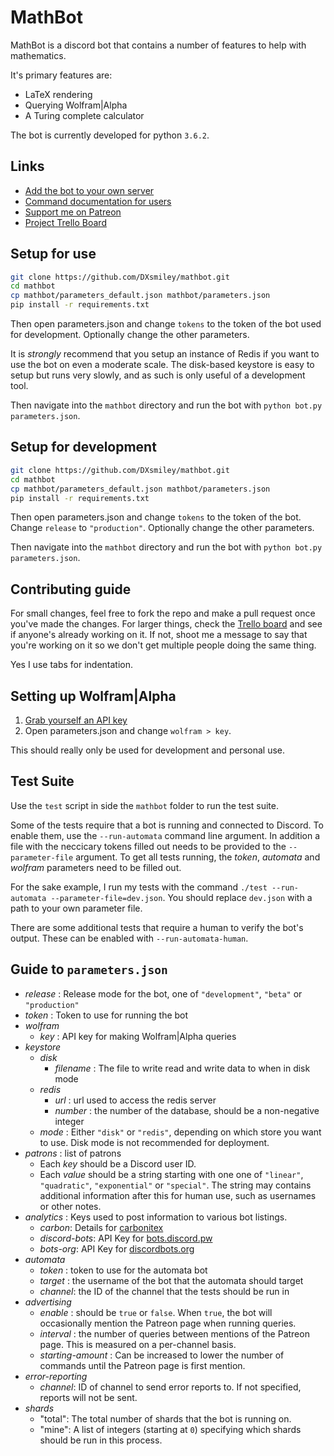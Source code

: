 # MathBot

MathBot is a discord bot that contains a number of features to help with mathematics.

It's primary features are:
- LaTeX rendering
- Querying Wolfram|Alpha
- A Turing complete calculator

The bot is currently developed for python `3.6.2`.

## Links

- [Add the bot to your own server](https://discordapp.com/oauth2/authorize?&client_id=172236682245046272&scope=bot&permissions=126016)
- [Command documentation for users](https://dxsmiley.github.io/mathbot/docs.html)
- [Support me on Patreon](https://www.patreon.com/dxsmiley)
- [Project Trello Board](https://trello.com/b/j6b7vpGA/mathbot)

## Setup for use

```bash
git clone https://github.com/DXsmiley/mathbot.git
cd mathbot
cp mathbot/parameters_default.json mathbot/parameters.json
pip install -r requirements.txt
```

Then open parameters.json and change `tokens` to the token of the bot used for development. Optionally change the other parameters.

It is *strongly* recommend that you setup an instance of Redis if you want to use the bot on even a moderate scale. The disk-based keystore is easy to setup but runs very slowly, and as such is only useful of a development tool.

Then navigate into the `mathbot` directory and run the bot with `python bot.py parameters.json`.

## Setup for development

```bash
git clone https://github.com/DXsmiley/mathbot.git
cd mathbot
cp mathbot/parameters_default.json mathbot/parameters.json
pip install -r requirements.txt
```

Then open parameters.json and change `tokens` to the token of the bot. Change `release` to `"production"`. Optionally change the other parameters.

Then navigate into the `mathbot` directory and run the bot with `python bot.py parameters.json`.

## Contributing guide

For small changes, feel free to fork the repo and make a pull request once you've made the changes. For larger things, check the [Trello board](https://trello.com/b/j6b7vpGA/mathbot) and see if anyone's already working on it. If not, shoot me a message to say that you're working on it so we don't get multiple people doing the same thing.

Yes I use tabs for indentation.

## Setting up Wolfram|Alpha

1. [Grab yourself an API key](https://products.wolframalpha.com/api/)
2. Open parameters.json and change `wolfram > key`.

This should really only be used for development and personal use.

## Test Suite

Use the `test` script in side the `mathbot` folder to run the test suite.

Some of the tests require that a bot is running and connected to Discord. To enable them, use the `--run-automata` command line argument. In addition a file with the neccicary tokens filled out needs to be provided to the `--parameter-file` argument. To get all tests running, the *token*, *automata* and *wolfram* parameters need to be filled out.

For the sake example, I run my tests with the command `./test --run-automata --parameter-file=dev.json`. You should replace `dev.json` with a path to your own parameter file.

There are some additional tests that require a human to verify the bot's output. These can be enabled with `--run-automata-human`.

## Guide to `parameters.json`

- *release* : Release mode for the bot, one of `"development"`, `"beta"` or `"production"`
- *token* : Token to use for running the bot
- *wolfram*
	- *key* : API key for making Wolfram|Alpha queries
- *keystore*
	- *disk*
		- *filename* : The file to write read and write data to when in disk mode
	- *redis*
		- *url* : url used to access the redis server
		- *number* : the number of the database, should be a non-negative integer
	- *mode* : Either `"disk"` or `"redis"`, depending on which store you want to use. Disk mode is not recommended for deployment.
- *patrons* : list of patrons
	- Each *key* should be a Discord user ID.
	- Each *value* should be a string starting with one one of `"linear"`, `"quadratic"`, `"exponential"` or `"special"`. The string may contains additional information after this for human use, such as usernames or other notes.
- *analytics* : Keys used to post information to various bot listings.
	- *carbon*: Details for [carbonitex](http://carbonitex.net/)
	- *discord-bots*: API Key for [bots.discord.pw](https://bots.discord.pw/#g=1)
	- *bots-org*: API Key for [discordbots.org](https://discordbots.org/)
- *automata*
	- *token* : token to use for the automata bot
	- *target* : the username of the bot that the automata should target
	- *channel*: the ID of the channel that the tests should be run in
- *advertising*
	- *enable* : should be `true` or `false`. When `true`, the bot will occasionally mention the Patreon page when running queries.
	- *interval* : the number of queries between mentions of the Patreon page. This is measured on a per-channel basis.
	- *starting-amount* : Can be increased to lower the number of commands until the Patreon page is first mention.
- *error-reporting*
	- *channel*: ID of channel to send error reports to. If not specified, reports will not be sent.
- *shards*
	- "total": The total number of shards that the bot is running on.
	- "mine": A list of integers (starting at `0`) specifying which shards should be run in this process.
